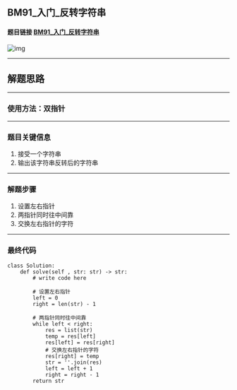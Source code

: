 ## BM91_入门_反转字符串

#### 题目链接 [BM91_入门_反转字符串](https://www.nowcoder.com/practice/c3a6afee325e472386a1c4eb1ef987f3?tpId=295&tqId=1024337&ru=/exam/oj&qru=/ta/format-top101/question-ranking&sourceUrl=%2Fexam%2Foj%3Fpage%3D1%26tab%3D%25E7%25AE%2597%25E6%25B3%2595%25E7%25AF%2587%26topicId%3D295)

![img](https://i.ibb.co/w7tBs4b/20230627102612.png)

---
## 解题思路
---
### 使用方法：双指针
---
### 题目关键信息

1. 接受一个字符串
2. 输出该字符串反转后的字符串

---
### 解题步骤
1. 设置左右指针
2. 两指针同时往中间靠 
3. 交换左右指针的字符
---

### 最终代码
```
class Solution:
    def solve(self , str: str) -> str:
        # write code here

        # 设置左右指针
        left = 0 
        right = len(str) - 1

        # 两指针同时往中间靠
        while left < right:
            res = list(str)
            temp = res[left]
            res[left] = res[right]
            # 交换左右指针的字符
            res[right] = temp
            str = ''.join(res)
            left = left + 1
            right = right - 1
        return str
```